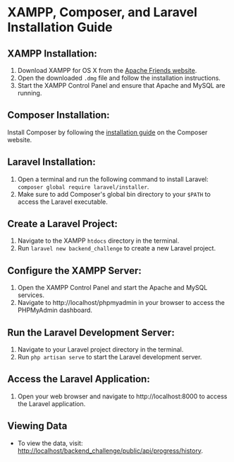 # XAMPP, Composer, and Laravel Installation Guide

## XAMPP Installation:

1. Download XAMPP for OS X from the [Apache Friends website](https://www.apachefriends.org/index.html).
2. Open the downloaded `.dmg` file and follow the installation instructions.
3. Start the XAMPP Control Panel and ensure that Apache and MySQL are running.

## Composer Installation:

Install Composer by following the [installation guide](https://getcomposer.org/doc/00-intro.md) on the Composer website.

## Laravel Installation:

1. Open a terminal and run the following command to install Laravel: `composer global require laravel/installer`.
2. Make sure to add Composer's global bin directory to your `$PATH` to access the Laravel executable.

## Create a Laravel Project:

1. Navigate to the XAMPP `htdocs` directory in the terminal.
2. Run `laravel new backend_challenge` to create a new Laravel project.

## Configure the XAMPP Server:

1. Open the XAMPP Control Panel and start the Apache and MySQL services.
2. Navigate to http://localhost/phpmyadmin in your browser to access the PHPMyAdmin dashboard.

## Run the Laravel Development Server:

1. Navigate to your Laravel project directory in the terminal.
2. Run `php artisan serve` to start the Laravel development server.

## Access the Laravel Application:

1. Open your web browser and navigate to http://localhost:8000 to access the Laravel application.

## Viewing Data

- To view the data, visit: [http://localhost/backend_challenge/public/api/progress/history](http://localhost/backend_challenge/public/api/progress/history).

